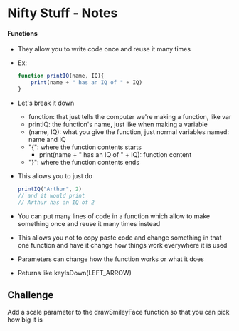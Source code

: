 # Nifty Stuff - Notes

#### Functions

* They allow you to write code once and reuse it many times

* Ex:

  ```javascript
  function printIQ(name, IQ){
      print(name + " has an IQ of " + IQ)
  }
  ```

* Let's break it down

  * function: that just tells the computer we're making a function, like var
  * printIQ: the function's name, just like when making a variable
  * (name, IQ): what you give the function, just normal variables named: name and IQ
  * "{": where the function contents starts
    * print(name + " has an IQ of " + IQ): function content
  * "}": where the function contents ends

* This allows you to just do

  ```javascript
  printIQ("Arthur", 2)
  // and it would print
  // Arthur has an IQ of 2
  ```

* You can put many lines of code in a function which allow to make something once and reuse it many times instead

* This allows you not to copy paste code and change something in that one function and have it change how things work everywhere it is used

* Parameters can change how the function works or what it does

* Returns like keyIsDown(LEFT_ARROW)

## Challenge

Add a scale parameter to the drawSmileyFace function so that you can pick how big it is